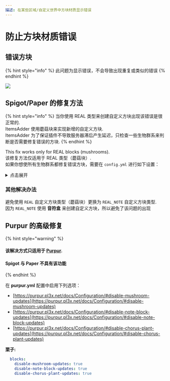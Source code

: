 ```yaml
---
描述: 在某些区域/自定义世界中方块材质显示错误
---
```


# 防止方块材质错误

## 错误方块

{% hint style="info" %}
此问题为显示错误，不会导致出现重复或类似的错误
{% endhint %}

![](<../../../.gitbook/assets/image (50) (1) (1) (1).png>)

## Spigot/Paper 的修复方法

{% hint style="info" %}
当你使用 REAL 类型来创建自定义方块出现该错误是很正常的.\
ItemsAdder 使用蘑菇块来实现新增的自定义方块.\
ItemsAdder 为了保证插件不导致服务器滞后产生延迟，只检查一些生物群系来判断是否需要修复错误的方块.
{% endhint %}

This fix works only for REAL blocks (mushrooms).\
该修复方法仅适用于 REAL 类型（蘑菇块）.\
如果你想使所有生物群系都修复错误方块，需要在 `config.yml` 进行如下设置：

<details>

<summary>点击展开</summary>

该配置将会使每个群系对错误方块的修复,可以删除你认为不会生成蘑菇块的生物群系，来避免过多的占用服务器资源

{% code title="config.yml" %}
```yaml
  fix-glitched-blocks:
    enabled: true
    only-new-chunks: false
    search-also-in-these-biomes:
      enabled: true
      biomes:
        - OCEAN
        - PLAINS
        - DESERT
        - MOUNTAINS
        - FOREST
        - TAIGA
        - SWAMP
        - RIVER
        - FROZEN_OCEAN
        - FROZEN_RIVER
        - SNOWY_TUNDRA
        - SNOWY_MOUNTAINS
        - MUSHROOM_FIELDS
        - MUSHROOM_FIELD_SHORE
        - BEACH
        - DESERT_HILLS
        - WOODED_HILLS
        - TAIGA_HILLS
        - MOUNTAIN_EDGE
        - JUNGLE
        - JUNGLE_HILLS
        - JUNGLE_EDGE
        - DEEP_OCEAN
        - STONE_SHORE
        - SNOWY_BEACH
        - BIRCH_FOREST
        - BIRCH_FOREST_HILLS
        - DARK_FOREST
        - SNOWY_TAIGA
        - SNOWY_TAIGA_HILLS
        - GIANT_TREE_TAIGA
        - GIANT_TREE_TAIGA_HILLS
        - WOODED_MOUNTAINS
        - SAVANNA
        - SAVANNA_PLATEAU
        - BADLANDS
        - WOODED_BADLANDS_PLATEAU
        - BADLANDS_PLATEAU
        - SMALL_END_ISLANDS
        - END_MIDLANDS
        - END_HIGHLANDS
        - END_BARRENS
        - WARM_OCEAN
        - LUKEWARM_OCEAN
        - COLD_OCEAN
        - DEEP_WARM_OCEAN
        - DEEP_LUKEWARM_OCEAN
        - DEEP_COLD_OCEAN
        - DEEP_FROZEN_OCEAN
        - THE_VOID
        - SUNFLOWER_PLAINS
        - DESERT_LAKES
        - GRAVELLY_MOUNTAINS
        - FLOWER_FOREST
        - TAIGA_MOUNTAINS
        - SWAMP_HILLS
        - ICE_SPIKES
        - MODIFIED_JUNGLE
        - MODIFIED_JUNGLE_EDGE
        - TALL_BIRCH_FOREST
        - TALL_BIRCH_HILLS
        - DARK_FOREST_HILLS
        - SNOWY_TAIGA_MOUNTAINS
        - GIANT_SPRUCE_TAIGA
        - GIANT_SPRUCE_TAIGA_HILLS
        - MODIFIED_GRAVELLY_MOUNTAINS
        - SHATTERED_SAVANNA
        - SHATTERED_SAVANNA_PLATEAU
        - ERODED_BADLANDS
        - MODIFIED_WOODED_BADLANDS_PLATEAU
        - MODIFIED_BADLANDS_PLATEAU
        - BAMBOO_JUNGLE
        - BAMBOO_JUNGLE_HILLS
```
{% endcode %}

</details>

### 其他解决办法

避免使用 `REAL` 自定义方块类型（蘑菇块）更换为 `REAL_NOTE` 自定义方块类型.\
因为 `REAL_NOTE` 使用 **音符盒** 来创建自定义方块，所以避免了该问题的出现

## Purpur 的高级修复

{% hint style="warning" %}
#### 该解决方式只适用于 [Purpur](https://purpur.pl3x.net).

#### Spigot 与 Paper 不具有该功能
{% endhint %}

在 **purpur.yml** 配置中启用下列选项：

* [https://purpur.pl3x.net/docs/Configuration/#disable-mushroom-updates](https://purpur.pl3x.net/docs/Configuration/#disable-mushroom-updates)
* [https://purpur.pl3x.net/docs/Configuration/#disable-note-block-updates](https://purpur.pl3x.net/docs/Configuration/#disable-note-block-updates)
* [https://purpur.pl3x.net/docs/Configuration/#disable-chorus-plant-updates](https://purpur.pl3x.net/docs/Configuration/#disable-chorus-plant-updates)

**栗子:**

```yaml
  blocks:
    disable-mushroom-updates: true
    disable-note-block-updates: true
    disable-chorus-plant-updates: true
```
